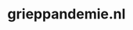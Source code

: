 ---
layout: post
title:  "grieppandemie.nl"
internal_url:  "/dutchgov/grieppandemie.nl.html"
categories: dutchgov
---